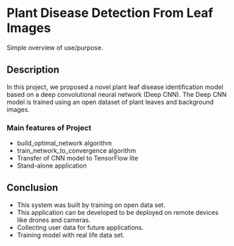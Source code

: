 

# Plant Disease Detection From Leaf Images

Simple overview of use/purpose.

## Description

In this project, we proposed a novel plant leaf disease identification
model based on a deep convolutional neural network (Deep CNN).
The Deep CNN model is trained using an open dataset of plant
leaves and background images.

### Main features of Project
- build_optimal_network algorithm
- train_network_to_convergence algorithm
- Transfer of CNN model to TensorFlow lite
- Stand-alone application


## Conclusion
- This system was built by training on open data set.
- This application can be developed to be deployed on remote devices like drones and cameras.
- Collecting user data for future applications.
- Training model with real life data set.


